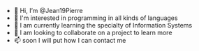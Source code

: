 - 👋 Hi, I’m @Jean19Pierre
- 👀 I'm interested in programming in all kinds of languages
- 🌱 I am currently learning the specialty of Information Systems
- 💞️ I am looking to collaborate on a project to learn more
- 📫 soon I will put how I can contact me

